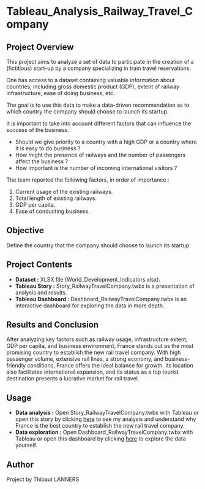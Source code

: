 # Tableau_Analysis_Railway_Travel_Company

## Project Overview
This project aims to analyze a set of data to participate in the creation of a (fictitious) start-up by a company specializing in train travel reservations.

One has access to a dataset containing valuable information about countries, including gross domestic product (GDP), extent of railway infrastructure, ease of doing business, etc.

The goal is to use this data to make a data-driven recommendation as to which country the company should choose to launch its startup.

It is important to take into account different factors that can influence the success of the business.
- Should we give priority to a country with a high GDP or a country where it is easy to do business ?
- How might the presence of railways and the number of passengers affect the business ?
- How important is the number of incoming international visitors ?

The team reported the following factors, in order of importance :
1. Current usage of the existing railways.
2. Total length of existing railways.
3. GDP per capita.
4. Ease of conducting business.

## Objective 
Define the country that the company should choose to launch its startup.

## Project Contents 
- **Dataset :** XLSX file (World_Development_Indicators.xlsx).
- **Tableau Story :** Story_RailwayTravelCompany.twbx is a presentation of analysis and results.
- **Tableau Dashboard :** Dashboard_RailwayTravelCompany.twbx is an interactive dashboard for exploring the data in more depth.

## Results and Conclusion
After analyzing key factors such as railway usage, infrastructure extent, GDP per capita, and business environment, France stands out as the most promising country to establish the new rail travel company. With high passenger volume, extensive rail lines, a strong economy, and business-friendly conditions, France offers the ideal balance for growth. Its location also facilitates international expansion, and its status as a top tourist destination presents a lucrative market for rail travel.

## Usage
- **Data analysis :** Open Story_RailwayTravelCompany.twbx with Tableau or open this story by clicking [here](https://public.tableau.com/views/Story_RailwayTravelCompany/Histoire1?:language=fr-FR&:sid=&:redirect=auth&:display_count=n&:origin=viz_share_link) to see my analysis and understand why France is the best country to establish the new rail travel company.
- **Data exploration :** Open Dashboard_RailwayTravelCompany.twbx with Tableau or open this dashboard by clicking [here](https://public.tableau.com/views/Dashboard_RailwayTravelCompany/Tableaudebord3?:language=fr-FR&:sid=&:redirect=auth&:display_count=n&:origin=viz_share_link) to explore the data yourself.

## Author
Project by Thibaut LANNERS













